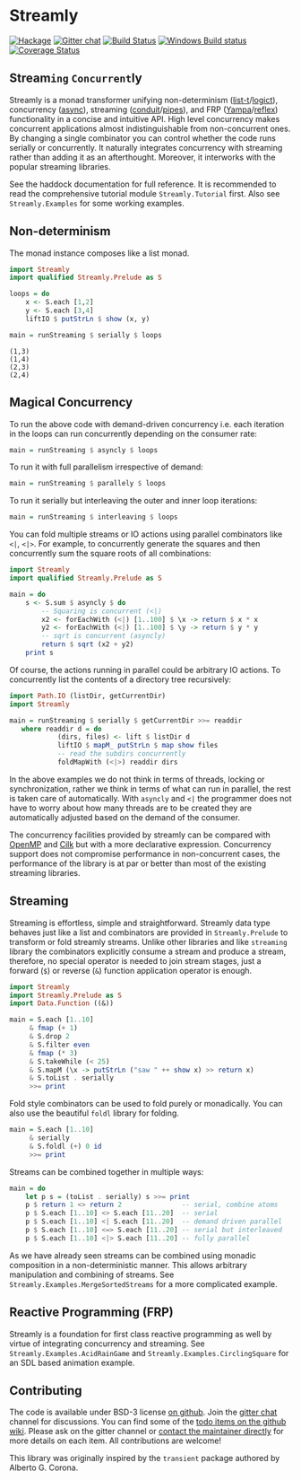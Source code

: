 # Streamly

[![Hackage](https://img.shields.io/hackage/v/streamly.svg?style=flat)](https://hackage.haskell.org/package/streamly)
[![Gitter chat](https://badges.gitter.im/composewell/gitter.svg)](https://gitter.im/composewell/streamly)
[![Build Status](https://travis-ci.org/composewell/streamly.svg?branch=master)](https://travis-ci.org/composewell/streamly)
[![Windows Build status](https://ci.appveyor.com/api/projects/status/ajxg0c79raou9ned?svg=true)](https://ci.appveyor.com/project/harendra-kumar/streamly)
[![Coverage Status](https://coveralls.io/repos/composewell/streamly/badge.svg?branch=master&service=github)](https://coveralls.io/github/composewell/streamly?branch=master)

## Stream`ing` `Concurrent`ly

Streamly is a monad transformer unifying non-determinism
([list-t](https://hackage.haskell.org/package/list-t)/[logict](https://hackage.haskell.org/package/logict)),
concurrency ([async](https://hackage.haskell.org/package/async)),
streaming ([conduit](https://hackage.haskell.org/package/conduit)\/[pipes](https://hackage.haskell.org/package/pipes)),
and FRP ([Yampa](https://hackage.haskell.org/package/Yampa)\/[reflex](https://hackage.haskell.org/package/reflex))
functionality in a concise and intuitive API.
High level concurrency makes concurrent applications almost indistinguishable
from non-concurrent ones.  By changing a single combinator you can control
whether the code runs serially or concurrently.  It naturally integrates
concurrency with streaming rather than adding it as an afterthought.
Moreover, it interworks with the popular streaming libraries.

See the haddock documentation for full reference.  It is recommended to read
the comprehensive tutorial module `Streamly.Tutorial` first. Also see
`Streamly.Examples` for some working examples.

## Non-determinism

The monad instance composes like a list monad.

``` haskell
import Streamly
import qualified Streamly.Prelude as S

loops = do
    x <- S.each [1,2]
    y <- S.each [3,4]
    liftIO $ putStrLn $ show (x, y)

main = runStreaming $ serially $ loops
```
```
(1,3)
(1,4)
(2,3)
(2,4)
```

## Magical Concurrency

To run the above code with demand-driven concurrency i.e. each iteration in the
loops can run concurrently depending on the consumer rate:

``` haskell
main = runStreaming $ asyncly $ loops
```

To run it with full parallelism irrespective of demand:

``` haskell
main = runStreaming $ parallely $ loops
```

To run it serially but interleaving the outer and inner loop iterations:

``` haskell
main = runStreaming $ interleaving $ loops
```

You can fold multiple streams or IO actions using parallel combinators like
`<|`, `<|>`. For example, to concurrently generate the squares and then
concurrently sum the square roots of all combinations:

``` haskell
import Streamly
import qualified Streamly.Prelude as S

main = do
    s <- S.sum $ asyncly $ do
        -- Squaring is concurrent (<|)
        x2 <- forEachWith (<|) [1..100] $ \x -> return $ x * x
        y2 <- forEachWith (<|) [1..100] $ \y -> return $ y * y
        -- sqrt is concurrent (asyncly)
        return $ sqrt (x2 + y2)
    print s
```

Of course, the actions running in parallel could be arbitrary IO actions.  To
concurrently list the contents of a directory tree recursively:

``` haskell
import Path.IO (listDir, getCurrentDir)
import Streamly

main = runStreaming $ serially $ getCurrentDir >>= readdir
   where readdir d = do
            (dirs, files) <- lift $ listDir d
            liftIO $ mapM_ putStrLn $ map show files
            -- read the subdirs concurrently
            foldMapWith (<|>) readdir dirs
```

In the above examples we do not think in terms of threads, locking or
synchronization, rather we think in terms of what can run in parallel, the rest
is taken care of automatically. With `asyncly` and `<|` the programmer does not
have to worry about how many threads are to be created they are automatically
adjusted based on the demand of the consumer.

The concurrency facilities provided by streamly can be compared with
[OpenMP](https://en.wikipedia.org/wiki/OpenMP) and
[Cilk](https://en.wikipedia.org/wiki/Cilk) but with a more declarative
expression.  Concurrency support does not compromise performance in
non-concurrent cases, the performance of the library is at par or better than
most of the existing streaming libraries.

## Streaming

Streaming is effortless, simple and straightforward. Streamly data type behaves
just like a list and combinators are provided in `Streamly.Prelude` to
transform or fold streamly streams. Unlike other libraries and like `streaming`
library the combinators explicitly consume a stream and produce a stream,
therefore, no special operator is needed to join stream stages, just a forward
(`$`) or reverse (`&`) function application operator is enough.

```haskell
import Streamly
import Streamly.Prelude as S
import Data.Function ((&))

main = S.each [1..10]
     & fmap (+ 1)
     & S.drop 2
     & S.filter even
     & fmap (* 3)
     & S.takeWhile (< 25)
     & S.mapM (\x -> putStrLn ("saw " ++ show x) >> return x)
     & S.toList . serially
     >>= print
```

Fold style combinators can be used to fold purely or monadically. You can also
use the beautiful `foldl` library for folding.

```haskell
main = S.each [1..10]
     & serially
     & S.foldl (+) 0 id
     >>= print
```

Streams can be combined together in multiple ways:

```haskell
main = do
    let p s = (toList . serially) s >>= print
    p $ return 1 <> return 2               -- serial, combine atoms
    p $ S.each [1..10] <> S.each [11..20]  -- serial
    p $ S.each [1..10] <| S.each [11..20]  -- demand driven parallel
    p $ S.each [1..10] <=> S.each [11..20] -- serial but interleaved
    p $ S.each [1..10] <|> S.each [11..20] -- fully parallel
```

As we have already seen streams can be combined using monadic composition in a
non-deterministic manner. This allows arbitrary manipulation and combining of
streams. See `Streamly.Examples.MergeSortedStreams` for a more complicated
example.

## Reactive Programming (FRP)

Streamly is a foundation for first class reactive programming as well by virtue
of integrating concurrency and streaming. See `Streamly.Examples.AcidRainGame`
and `Streamly.Examples.CirclingSquare` for an SDL based animation example.

## Contributing

The code is available under BSD-3 license
[on github](https://github.com/composewell/streamly). Join the
[gitter chat](https://gitter.im/composewell/streamly) channel for discussions.
You can find some of the
[todo items on the github wiki](https://github.com/composewell/streamly/wiki/Things-To-Do).
Please ask on the gitter channel or [contact the maintainer directly](mailto:harendra.kumar@gmail.com)
for more details on each item. All contributions are welcome!

This library was originally inspired by the `transient` package authored by
Alberto G. Corona.
